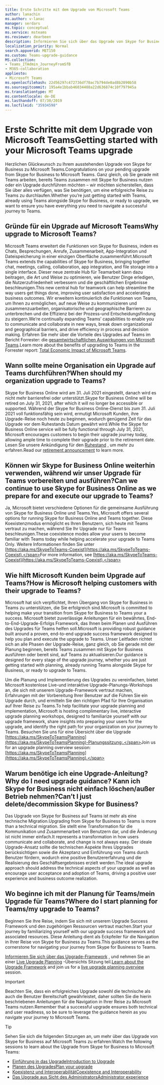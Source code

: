 ```yaml
---
title: Erste Schritte mit dem Upgrade von Microsoft Teams
author: lanachin
ms.author: v-lanac
manager: serdars
ms.topic: conceptual
ms.service: msteams
ms.reviewer: dearbeen
description: Informieren Sie sich über das Upgrade von Skype for Business zu Microsoft Teams.
localization_priority: Normal
search.appverid: MET150
ms.custom: Teams-upgrade-guidance
MS.collection:
- Teams_ITAdmin_JourneyFromSfB
- M365-collaboration
appliesto:
- Microsoft Teams
ms.openlocfilehash: 22d56297c472736df70ac7b794de0ad8b2090b58
ms.sourcegitcommit: 195a4e1bbab46034408a22d636874c10f797945a
ms.translationtype: MT
ms.contentlocale: de-DE
ms.lasthandoff: 07/30/2019
ms.locfileid: "35934598"
---
```

# <a name="getting-started-with-your-microsoft-teams-upgrade"></a><span data-ttu-id="e437f-103">Erste Schritte mit dem Upgrade von Microsoft Teams</span><span class="sxs-lookup"><span data-stu-id="e437f-103">Getting started with your Microsoft Teams upgrade</span></span>

<span data-ttu-id="e437f-104">Herzlichen Glückwunsch zu Ihrem ausstehenden Upgrade von Skype for Business zu Microsoft Teams.</span><span class="sxs-lookup"><span data-stu-id="e437f-104">Congratulations on your pending upgrade from Skype for Business to Microsoft Teams.</span></span> <span data-ttu-id="e437f-105">Ganz gleich, ob Sie gerade mit Teams arbeiten, bereits Teams zusammen mit Skype for Business nutzen oder ein Upgrade durchführen möchten – wir möchten sicherstellen, dass Sie über alles verfügen, was Sie benötigen, um eine erfolgreiche Reise zu Teams zu durchlaufen.</span><span class="sxs-lookup"><span data-stu-id="e437f-105">Whether you’re just getting started with Teams, already using Teams alongside Skype for Business, or ready to upgrade, we want to ensure you have everything you need to navigate a successful journey to Teams.</span></span>

## <a name="why-upgrade-to-microsoft-teams"></a><span data-ttu-id="e437f-106">Gründe für ein Upgrade auf Microsoft Teams</span><span class="sxs-lookup"><span data-stu-id="e437f-106">Why upgrade to Microsoft Teams?</span></span>

<span data-ttu-id="e437f-107">Microsoft Teams erweitert die Funktionen von Skype for Business, indem es Chats, Besprechungen, Anrufe, Zusammenarbeit, App-Integration und Dateispeicherung in einer einzigen Oberfläche zusammenführt.</span><span class="sxs-lookup"><span data-stu-id="e437f-107">Microsoft Teams extends the capabilities of Skype for Business, bringing together chat, meetings, calling, collaboration, app integration, and file storage into a single interface.</span></span> <span data-ttu-id="e437f-108">Dieser neue zentrale Hub für Teamarbeit kann dazu beitragen, die Art und Weise zu optimieren, wie Benutzer Dinge erledigen, die Nutzerzufriedenheit verbessern und die geschäftlichen Ergebnisse beschleunigen.</span><span class="sxs-lookup"><span data-stu-id="e437f-108">This new central hub for teamwork can help streamline the way users get things done, improving user satisfaction and accelerating business outcomes.</span></span> <span data-ttu-id="e437f-109">Wir erweitern kontinuierlich die Funktionen von Teams, um Ihnen zu ermöglichen, auf neue Weise zu kommunizieren und zusammenzuarbeiten, organisatorische und geographische Barrieren zu unterbrechen und die Effizienz bei der Prozess-und Entscheidungsfindung zu steigern.</span><span class="sxs-lookup"><span data-stu-id="e437f-109">We’re continually expanding Teams’ capabilities to enable you to communicate and collaborate in new ways, break down organizational and geographical barriers, and drive efficiency in process and decision making.</span></span> <span data-ttu-id="e437f-110">Erfahren Sie mehr über die Vorteile des Upgrades auf Teams im Bericht Forrester: die [gesamtwirtschaftlichen Auswirkungen von Microsoft Teams](https://www.microsoft.com/en-us/microsoft-365/blog/wp-content/uploads/sites/2/2019/04/Total-Economic-Impact-Microsoft-Teams-Infographic.pdf).</span><span class="sxs-lookup"><span data-stu-id="e437f-110">Learn more about the benefits of upgrading to Teams in the Forrester report: [Total Economic Impact of Microsoft Teams](https://www.microsoft.com/en-us/microsoft-365/blog/wp-content/uploads/sites/2/2019/04/Total-Economic-Impact-Microsoft-Teams-Infographic.pdf).</span></span>  

## <a name="when-should-my-organization-upgrade-to-teams"></a><span data-ttu-id="e437f-111">Wann sollte meine Organisation ein Upgrade auf Teams durchführen?</span><span class="sxs-lookup"><span data-stu-id="e437f-111">When should my organization upgrade to Teams?</span></span>

<span data-ttu-id="e437f-112">Skype for Business Online wird am 31. Juli 2021 eingestellt, danach wird es nicht mehr barrierefrei oder unterstützt.</span><span class="sxs-lookup"><span data-stu-id="e437f-112">Skype for Business Online will be retired on July 31, 2021, after which it will no longer be accessible or supported.</span></span> <span data-ttu-id="e437f-113">Während der Skype for Business Online-Dienst bis zum 31. Juli 2021 voll funktionsfähig sein wird, ermutigt Microsoft Kunden, ihre Upgrade-Reise noch heute zu beginnen, wodurch genügend Zeit für das Upgrade vor dem Ruhestands Datum gewährt wird.</span><span class="sxs-lookup"><span data-stu-id="e437f-113">While the Skype for Business Online service will be fully functional through July 31, 2021, Microsoft encourages customers to begin their upgrade journey today, allowing ample time to complete their upgrade prior to the retirement date.</span></span>  <span data-ttu-id="e437f-114">Lesen Sie unsere Ankündigung für den [Ruhestand](https://aka.ms/sfboannounce) , um mehr zu erfahren.</span><span class="sxs-lookup"><span data-stu-id="e437f-114">Read our [retirement announcement](https://aka.ms/sfboannounce) to learn more.</span></span>

## <a name="can-we-continue-to-use-skype-for-business-online-as-we-prepare-for-and-execute-our-upgrade-to-teams"></a><span data-ttu-id="e437f-115">Können wir Skype for Business Online weiterhin verwenden, während wir unser Upgrade für Teams vorbereiten und ausführen?</span><span class="sxs-lookup"><span data-stu-id="e437f-115">Can we continue to use Skype for Business Online as we prepare for and execute our upgrade to Teams?</span></span>

<span data-ttu-id="e437f-116">Ja, Microsoft bietet verschiedene Optionen für die gemeinsame Ausführung von Skype for Business Online und Teams.</span><span class="sxs-lookup"><span data-stu-id="e437f-116">Yes, Microsoft offers several options for running Skype for Business Online and Teams together.</span></span> <span data-ttu-id="e437f-117">Diese Koexistenzmodus ermöglicht es Ihren Benutzern, sich heute mit Teams vertraut zu machen, während Sie Ihr Upgrade nur für Teams beschleunigen.</span><span class="sxs-lookup"><span data-stu-id="e437f-117">These coexistence modes allow your users to become familiar with Teams today while helping accelerate your upgrade to Teams Only.</span></span> <span data-ttu-id="e437f-118">Weitere Informationen finden Sie unter [https://aka.ms/SkypeToTeams-Coexist](https://aka.ms/SkypeToTeams-Coexist).</span><span class="sxs-lookup"><span data-stu-id="e437f-118">For more information, see [https://aka.ms/SkypeToTeams-Coexist](https://aka.ms/SkypeToTeams-Coexist).</span></span>
 
## <a name="how-is-microsoft-helping-customers-with-their-upgrade-to-teams"></a><span data-ttu-id="e437f-119">Wie hilft Microsoft Kunden beim Upgrade auf Teams?</span><span class="sxs-lookup"><span data-stu-id="e437f-119">How is Microsoft helping customers with their upgrade to Teams?</span></span> 

<span data-ttu-id="e437f-120">Microsoft hat sich verpflichtet, Ihren Übergang von Skype for Business in Teams zu unterstützen, die Sie erfolgreich sind.</span><span class="sxs-lookup"><span data-stu-id="e437f-120">Microsoft is committed to helping make your transition from Skype for Business to Teams your a success.</span></span> <span data-ttu-id="e437f-121">Microsoft bietet zuverlässige Anleitungen für ein bewährtes, End-to-End-Upgrade-Erfolgs Framework, das Ihnen beim Planen und Ausführen des Upgrades für Teams helfen soll.</span><span class="sxs-lookup"><span data-stu-id="e437f-121">Microsoft is providing robust guidance built around a proven, end-to-end upgrade success framework designed to help you plan and execute the upgrade to Teams.</span></span> <span data-ttu-id="e437f-122">Unser Leitfaden richtet sich an alle Phasen der Upgrade-Reise, ganz gleich, ob Sie gerade mit der Planung beginnen, bereits Teams zusammen mit Skype for Business ausführen oder bereit sind, auf Teams zu aktualisieren.</span><span class="sxs-lookup"><span data-stu-id="e437f-122">Our guidance is designed for every stage of the upgrade journey, whether you are just getting started with planning, already running Teams alongside Skype for Business, or ready to upgrade to Teams.</span></span>

<span data-ttu-id="e437f-123">Um die Planung und Implementierung des Upgrades zu vereinfachen, bietet Microsoft ﻿kostenlose Live-und interaktive Upgrade-Planungs-Workshops an, die sich mit unserem Upgrade-Framework vertraut machen, Erfahrungen mit der Vorbereitung Ihrer Benutzer auf die Führen Sie ein Upgrade durch, und ermitteln Sie den richtigen Pfad für Ihre Organisation auf Ihrer Reise zu Teams.</span><span class="sxs-lookup"><span data-stu-id="e437f-123">To help facilitate your upgrade planning and implementation, Microsoft is hosting complimentary live, interactive upgrade planning workshops, designed to familiarize yourself with our upgrade framework, share insights into preparing your users for the upgrade, and identify the right path for your organization on your journey to Teams.</span></span> <span data-ttu-id="e437f-124">Besuchen Sie uns für eine Übersicht über die Upgrade [https://aka.ms/SkypeToTeamsPlanning](https://aka.ms/SkypeToTeamsPlanning)-Planungssitzung:.</span><span class="sxs-lookup"><span data-stu-id="e437f-124">Join us for an upgrade planning overview session: [https://aka.ms/SkypeToTeamsPlanning](https://aka.ms/SkypeToTeamsPlanning).</span></span>
 
## <a name="why-do-i-need-upgrade-guidance-cant-i-just-deletedecommission-skype-for-business"></a><span data-ttu-id="e437f-125">Warum benötige ich eine Upgrade-Anleitung?</span><span class="sxs-lookup"><span data-stu-id="e437f-125">Why do I need upgrade guidance?</span></span> <span data-ttu-id="e437f-126">Kann ich Skype for Business nicht einfach löschen/außer Betrieb nehmen?</span><span class="sxs-lookup"><span data-stu-id="e437f-126">Can’t I just delete/decommission Skype for Business?</span></span> 

<span data-ttu-id="e437f-127">Das Upgrade von Skype for Business auf Teams ist mehr als eine technische Migration.</span><span class="sxs-lookup"><span data-stu-id="e437f-127">Upgrading from Skype for Business to Teams is more than a technical migration.</span></span> <span data-ttu-id="e437f-128">Sie stellt eine Transformation für die Kommunikation und Zusammenarbeit von Benutzern dar, und die Änderung ist nicht immer einfach.</span><span class="sxs-lookup"><span data-stu-id="e437f-128">It represents a transformation in how users communicate and collaborate, and change is not always easy.</span></span> <span data-ttu-id="e437f-129">Der ideale Upgrade-Ansatz sollte die technischen Aspekte Ihres Upgrades berücksichtigen sowie die Akzeptanz und Einführung von Teams durch Benutzer fördern, wodurch eine positive Benutzererfahrung und die Realisierung des Geschäftsergebnisses erzielt werden.</span><span class="sxs-lookup"><span data-stu-id="e437f-129">The ideal upgrade approach should address the technical aspects of your upgrade as well as encourage user acceptance and adoption of Teams, driving a positive user experience and business outcome realization.</span></span> 

## <a name="where-do-i-start-planning-for-teamsmy-upgrade-to-teams"></a><span data-ttu-id="e437f-130">Wo beginne ich mit der Planung für Teams/mein Upgrade für Teams?</span><span class="sxs-lookup"><span data-stu-id="e437f-130">Where do I start planning for Teams/my upgrade to Teams?</span></span> 

<span data-ttu-id="e437f-131">Beginnen Sie Ihre Reise, indem Sie sich mit unserem Upgrade Success Framework und den zugehörigen Ressourcen vertraut machen.</span><span class="sxs-lookup"><span data-stu-id="e437f-131">Start your journey by familiarizing yourself with our upgrade success framework and associated resources.</span></span> <span data-ttu-id="e437f-132">Diese Anleitung dient als Eckpfeiler für die Navigation in Ihrer Reise von Skype for Business zu Teams.</span><span class="sxs-lookup"><span data-stu-id="e437f-132">This guidance serves as the cornerstone for navigating your journey from Skype for Business to Teams.</span></span>

<span data-ttu-id="e437f-133">[Informieren Sie sich über das Upgrade-Framework](upgrade-framework.md) , und nehmen Sie an einer [Live Upgrade Planning](https://aka.ms/SkypeToTeamsPlanning) -Übersichts Sitzung teil.</span><span class="sxs-lookup"><span data-stu-id="e437f-133">[Learn about the Upgrade Framework](upgrade-framework.md) and join us for a [live upgrade planning overview](https://aka.ms/SkypeToTeamsPlanning) session.</span></span>

> [!IMPORTANT]
> <span data-ttu-id="e437f-134">Beachten Sie, dass ein erfolgreiches Upgrade sowohl die technische als auch die Benutzer Bereitschaft gewährleistet, daher sollten Sie die hierin beschriebenen Anleitungen für die Navigation in Ihrer Reise zu Microsoft Teams nutzen.</span><span class="sxs-lookup"><span data-stu-id="e437f-134">Remember that a successful upgrade ensures both technical and user readiness, so be sure to leverage the guidance herein as you navigate your journey to Microsoft Teams.</span></span>

> [!Tip]
> <span data-ttu-id="e437f-135">Sehen Sie sich die folgenden Sitzungen an, um mehr über das Upgrade von Skype for Business auf Microsoft Teams zu erfahren:</span><span class="sxs-lookup"><span data-stu-id="e437f-135">Watch the following sessions to learn about the Upgrade from Skype for Business to Microsoft Teams:</span></span>
> - [<span data-ttu-id="e437f-136">Einführung in das Upgrade</span><span class="sxs-lookup"><span data-stu-id="e437f-136">Introduction to Upgrade</span></span>](https://aka.ms/teams-upgrade-intro)
> - [<span data-ttu-id="e437f-137">Planen des Upgrades</span><span class="sxs-lookup"><span data-stu-id="e437f-137">Plan your upgrade</span></span>](https://aka.ms/teams-upgrade-plan)
> - [<span data-ttu-id="e437f-138">Koexistenz und Interoperabilität</span><span class="sxs-lookup"><span data-stu-id="e437f-138">Coexistence and Interoperability</span></span>](https://aka.ms/teams-upgrade-coexistence-interop)
> - [<span data-ttu-id="e437f-139">Das Upgrade aus Sicht des Administrators</span><span class="sxs-lookup"><span data-stu-id="e437f-139">Administrator experience</span></span>](https://aka.ms/teams-upgrade-admin)
